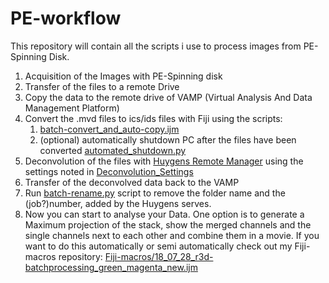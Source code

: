 # PE-workflow
This repository will contain all the scripts i use to process images from PE-Spinning Disk.

1. Acquisition of the Images with PE-Spinning disk
2. Transfer of the files to a remote Drive
3. Copy the data to the remote drive of VAMP (Virtual Analysis And Data Management Platform)
4. Convert the .mvd files to ics/ids files with Fiji using the scripts:
    1. [batch-convert_and_auto-copy.ijm](../blob/master/batch-convert_and_auto-copy.ijm)
    2. (optional) automatically shutdown PC after the files have been converted [automated_shutdown.py](../blob/master/automated_shutdown.py)
5. Deconvolution of the files with [Huygens Remote Manager](https://svi.nl/FrontPage) using the settings noted in [Deconvolution_Settings](../blob/master/Deconvolution_Settings.md)
6. Transfer of the deconvolved data back to the VAMP
7. Run [batch-rename.py](../blob/master/batch-rename.py) script to remove the folder name and the (job?)number, added by the Huygens serves.  
8. Now you can start to analyse your Data. One option is to generate a Maximum projection of the stack, show the merged channels and the single channels next to each other and combine them in a movie. If you want to do this automatically or semi automatically check out my Fiji-macros repository: [Fiji-macros/18_07_28_r3d-batchprocessing_green_magenta_new.ijm](https://github.com/EtienneEs/Fiji-macros/blob/master/18_07_28_r3d-batchprocessing_green_magenta_new.ijm)
